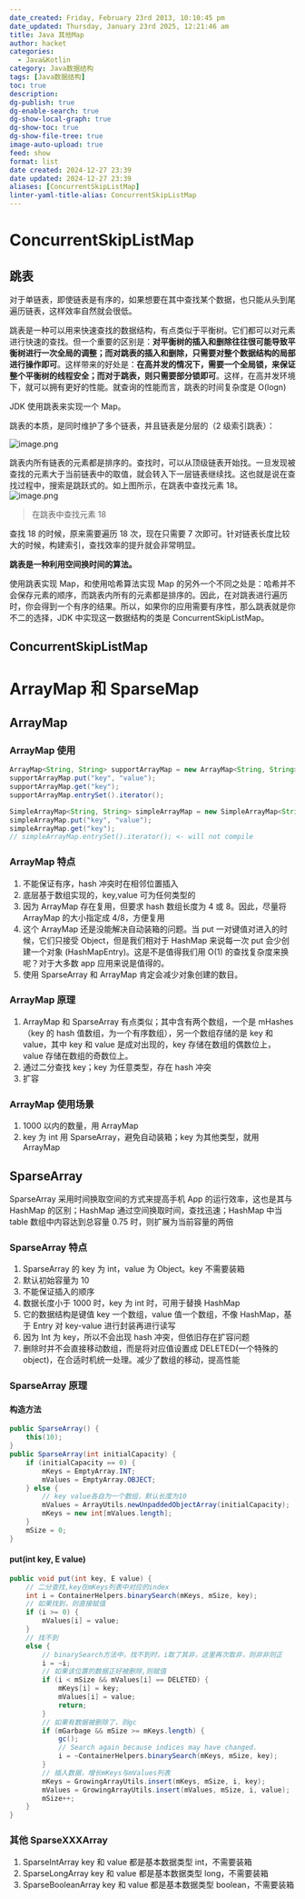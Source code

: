 ```yaml
---
date_created: Friday, February 23rd 2013, 10:10:45 pm
date_updated: Thursday, January 23rd 2025, 12:21:46 am
title: Java 其他Map
author: hacket
categories:
  - Java&Kotlin
category: Java数据结构
tags: [Java数据结构]
toc: true
description: 
dg-publish: true
dg-enable-search: true
dg-show-local-graph: true
dg-show-toc: true
dg-show-file-tree: true
image-auto-upload: true
feed: show
format: list
date created: 2024-12-27 23:39
date updated: 2024-12-27 23:39
aliases: [ConcurrentSkipListMap]
linter-yaml-title-alias: ConcurrentSkipListMap
---
```


# ConcurrentSkipListMap

## 跳表

对于单链表，即使链表是有序的，如果想要在其中查找某个数据，也只能从头到尾遍历链表，这样效率自然就会很低。

跳表是一种可以用来快速查找的数据结构，有点类似于平衡树。它们都可以对元素进行快速的查找。但一个重要的区别是：**对平衡树的插入和删除往往很可能导致平衡树进行一次全局的调整；而对跳表的插入和删除，只需要对整个数据结构的局部进行操作即可**。这样带来的好处是：**在高并发的情况下，需要一个全局锁，来保证整个平衡树的线程安全；而对于跳表，则只需要部分锁即可**。这样，在高并发环境下，就可以拥有更好的性能。就查询的性能而言，跳表的时间复杂度是 O(logn)

JDK 使用跳表来实现一个 Map。

跳表的本质，是同时维护了多个链表，并且链表是分层的（2 级索引跳表）：

![image.png](https://cdn.nlark.com/yuque/0/2023/png/694278/1687480455934-10b279a7-9e2d-4d48-9890-88e9f5681574.png#averageHue=%23eee4d6&clientId=u6df1d270-c260-4&from=paste&height=468&id=u02be2fe1&originHeight=702&originWidth=1288&originalType=binary&ratio=1.5&rotation=0&showTitle=false&size=290130&status=done&style=none&taskId=ufc0cbf1c-1572-468b-8479-4b6fa77bf56&title=&width=858.6666666666666)

跳表内所有链表的元素都是排序的。查找时，可以从顶级链表开始找。一旦发现被查找的元素大于当前链表中的取值，就会转入下一层链表继续找。这也就是说在查找过程中，搜索是跳跃式的。如上图所示，在跳表中查找元素 18。<br>![image.png](https://cdn.nlark.com/yuque/0/2023/png/694278/1687480468109-4e948237-8c9a-4a6e-b3da-5b1749bb0d25.png#averageHue=%23ede3d4&clientId=u6df1d270-c260-4&from=paste&height=459&id=ud1aea698&originHeight=689&originWidth=1275&originalType=binary&ratio=1.5&rotation=0&showTitle=false&size=392229&status=done&style=none&taskId=u023b1498-092a-4eb6-9eee-e657c263f48&title=&width=850)

> 在跳表中查找元素 18

查找 18 的时候，原来需要遍历 18 次，现在只需要 7 次即可。针对链表长度比较大的时候，构建索引，查找效率的提升就会非常明显。

**跳表是一种利用空间换时间的算法。**

使用跳表实现 Map，和使用哈希算法实现 Map 的另外一个不同之处是：哈希并不会保存元素的顺序，而跳表内所有的元素都是排序的。因此，在对跳表进行遍历时，你会得到一个有序的结果。所以，如果你的应用需要有序性，那么跳表就是你不二的选择，JDK 中实现这一数据结构的类是 ConcurrentSkipListMap。

## ConcurrentSkipListMap

# ArrayMap 和 SparseMap

## ArrayMap

### ArrayMap 使用

```java
ArrayMap<String, String> supportArrayMap = new ArrayMap<String, String>(16);
supportArrayMap.put("key", "value");
supportArrayMap.get("key");
supportArrayMap.entrySet().iterator();

SimpleArrayMap<String, String> simpleArrayMap = new SimpleArrayMap<String, String>(16);
simpleArrayMap.put("key", "value");
simpleArrayMap.get("key");
// simpleArrayMap.entrySet().iterator(); <- will not compile
```

### ArrayMap 特点

1. 不能保证有序，hash 冲突时在相邻位置插入
2. 底层基于数组实现的，key,value 可为任何类型的
3. 因为 ArrayMap 存在复用，但要求 hash 数组长度为 4 或 8。因此，尽量将 ArrayMap 的大小指定成 4/8，方便复用
4. 这个 ArrayMap 还是没能解决自动装箱的问题。当 put 一对键值对进入的时候，它们只接受 Object，但是我们相对于 HashMap 来说每一次 put 会少创建一个对象 (HashMapEntry)。这是不是值得我们用 O(1) 的查找复杂度来换呢？对于大多数 app 应用来说是值得的。
5. 使用 SparseArray 和 ArrayMap 肯定会减少对象创建的数目。

### ArrayMap 原理

1. ArrayMap 和 SparseArray 有点类似；其中含有两个数组，一个是 mHashes（key 的 hash 值数组，为一个有序数组），另一个数组存储的是 key 和 value，其中 key 和 value 是成对出现的，key 存储在数组的偶数位上，value 存储在数组的奇数位上。
2. 通过二分查找 key；key 为任意类型，存在 hash 冲突
3. 扩容

### ArrayMap 使用场景

1. 1000 以内的数量，用 ArrayMap
2. key 为 int 用 SparseArray，避免自动装箱；key 为其他类型，就用 ArrayMap

## SparseArray

SparseArray 采用时间换取空间的方式来提高手机 App 的运行效率，这也是其与 HashMap 的区别；HashMap 通过空间换取时间，查找迅速；HashMap 中当 table 数组中内容达到总容量 0.75 时，则扩展为当前容量的两倍

### SparseArray 特点

1. SparseArray 的 key 为 int，value 为 Object。key 不需要装箱
2. 默认初始容量为 10
3. 不能保证插入的顺序
4. 数据长度小于 1000 时，key 为 int 时，可用于替换 HashMap
5. 它的数据结构是键值 key 一个数组，value 值一个数组，不像 HashMap，基于 Entry 对 key-value 进行封装再进行读写
6. 因为 Int 为 key，所以不会出现 hash 冲突，但依旧存在扩容问题
7. 删除时并不会直接移动数组，而是将对应值设置成 DELETED(一个特殊的 object)，在合适时机统一处理。减少了数组的移动，提高性能

### SparseArray 原理

#### 构造方法

```java
public SparseArray() {
    this(10);
}
public SparseArray(int initialCapacity) {
    if (initialCapacity == 0) {
        mKeys = EmptyArray.INT;
        mValues = EmptyArray.OBJECT;
    } else {
        // key value各自为一个数组，默认长度为10
        mValues = ArrayUtils.newUnpaddedObjectArray(initialCapacity);
        mKeys = new int[mValues.length];
    }
    mSize = 0;
}
```

#### put(int key, E value)

```java
public void put(int key, E value) {
	// 二分查找,key在mKeys列表中对应的index
    int i = ContainerHelpers.binarySearch(mKeys, mSize, key);
    // 如果找到，则直接赋值
    if (i >= 0) {
        mValues[i] = value;
    } 
    // 找不到
    else {
        // binarySearch方法中，找不到时，i取了其非，这里再次取非，则非非则正
        i = ~i;
        // 如果该位置的数据正好被删除,则赋值
        if (i < mSize && mValues[i] == DELETED) {
            mKeys[i] = key;
            mValues[i] = value;
            return;
        }
        // 如果有数据被删除了，则gc
        if (mGarbage && mSize >= mKeys.length) {
            gc();
            // Search again because indices may have changed.
            i = ~ContainerHelpers.binarySearch(mKeys, mSize, key);
        }
        // 插入数据，增长mKeys与mValues列表
        mKeys = GrowingArrayUtils.insert(mKeys, mSize, i, key);
        mValues = GrowingArrayUtils.insert(mValues, mSize, i, value);
        mSize++;
    }
}
```

### 其他 SparseXXXArray

1. SparseIntArray key 和 value 都是基本数据类型 int，不需要装箱
2. SparseLongArray key 和 value 都是基本数据类型 long，不需要装箱
3. SparseBooleanArray key 和 value 都是基本数据类型 boolean，不需要装箱
